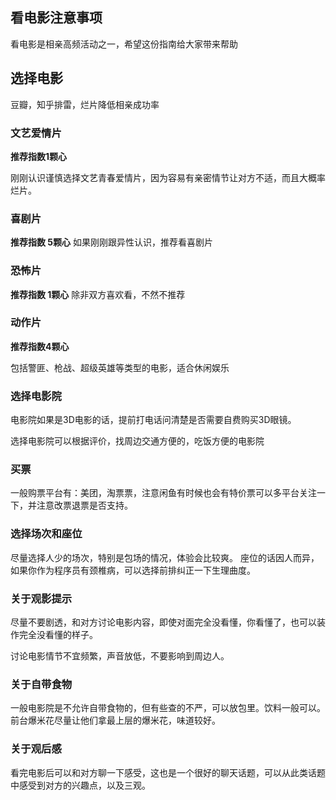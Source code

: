 ## 看电影注意事项
看电影是相亲高频活动之一，希望这份指南给大家带来帮助

## 选择电影
豆瓣，知乎排雷，烂片降低相亲成功率

### 文艺爱情片

**推荐指数1颗心**

刚刚认识谨慎选择文艺青春爱情片，因为容易有亲密情节让对方不适，而且大概率烂片。

### 喜剧片
**推荐指数 5颗心**
如果刚刚跟异性认识，推荐看喜剧片

### 恐怖片
**推荐指数 1颗心**
除非双方喜欢看，不然不推荐

### 动作片

**推荐指数4颗心**

包括警匪、枪战、超级英雄等类型的电影，适合休闲娱乐

### 选择电影院
电影院如果是3D电影的话，提前打电话问清楚是否需要自费购买3D眼镜。

选择电影院可以根据评价，找周边交通方便的，吃饭方便的电影院

### 买票
一般购票平台有：美团，淘票票，注意闲鱼有时候也会有特价票可以多平台关注一下，并注意改票退票是否支持。

### 选择场次和座位
尽量选择人少的场次，特别是包场的情况，体验会比较爽。
座位的话因人而异，如果你作为程序员有颈椎病，可以选择前排纠正一下生理曲度。

### 关于观影提示
尽量不要剧透，和对方讨论电影内容，即使对面完全没看懂，你看懂了，也可以装作完全没看懂的样子。

讨论电影情节不宜频繁，声音放低，不要影响到周边人。

### 关于自带食物
一般电影院是不允许自带食物的，但有些查的不严，可以放包里。饮料一般可以。
前台爆米花尽量让他们拿最上层的爆米花，味道较好。

### 关于观后感

看完电影后可以和对方聊一下感受，这也是一个很好的聊天话题，可以从此类话题中感受到对方的兴趣点，以及三观。